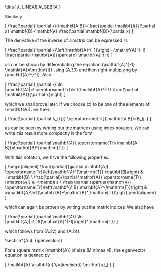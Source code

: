 \title{
A. LINEAR ALGEBRA
}

Similarly

\[
\frac{\partial}{\partial x}(\mathbf{A B})=\frac{\partial \mathbf{A}}{\partial x} \mathbf{B}+\mathbf{A} \frac{\partial \mathbf{B}}{\partial x}
\]

The derivative of the inverse of a matrix can be expressed as

\[
\frac{\partial}{\partial x}\left(\mathbf{A}^{-1}\right)=-\mathbf{A}^{-1} \frac{\partial \mathbf{A}}{\partial x} \mathbf{A}^{-1}
\]

as can be shown by differentiating the equation \(\mathbf{A}^{-1} \mathbf{A}=\mathbf{I}\) using (A.20) and then right-multiplying by \(\mathbf{A}^{-1}\). Also

\[
\frac{\partial}{\partial x} \ln |\mathbf{A}|=\operatorname{Tr}\left(\mathbf{A}^{-1} \frac{\partial \mathbf{A}}{\partial x}\right)
\]

which we shall prove later. If we choose \(x\) to be one of the elements of \(\mathbf{A}\), we have

\[
\frac{\partial}{\partial A_{i j}} \operatorname{Tr}(\mathbf{A B})=B_{j i}
\]

as can be seen by writing out the matrices using index notation. We can write this result more compactly in the form

\[
\frac{\partial}{\partial \mathbf{A}} \operatorname{Tr}(\mathbf{A B})=\mathbf{B}^{\mathrm{T}}
\]

With this notation, we have the following properties:

\[
\begin{aligned}
\frac{\partial}{\partial \mathbf{A}} \operatorname{Tr}\left(\mathbf{A}^{\mathrm{T}} \mathbf{B}\right) & =\mathbf{B} \\
\frac{\partial}{\partial \mathbf{A}} \operatorname{Tr}(\mathbf{A}) & =\mathbf{I} \\
\frac{\partial}{\partial \mathbf{A}} \operatorname{Tr}\left(\mathbf{A B} \mathbf{A}^{\mathrm{T}}\right) & =\mathbf{A}\left(\mathbf{B}+\mathbf{B}^{\mathrm{T}}\right)
\end{aligned}
\]

which can again be proven by writing out the matrix indices. We also have

\[
\frac{\partial}{\partial \mathbf{A}} \ln |\mathbf{A}|=\left(\mathbf{A}^{-1}\right)^{\mathrm{T}}
\]

which follows from (A.22) and (A.24).

\section*{A.4. Eigenvectors}

For a square matrix \(\mathbf{A}\) of size \(M \times M\), the eigenvector equation is defined by

\[
\mathbf{A} \mathbf{u}_{i}=\lambda_{i} \mathbf{u}_{i}
\]